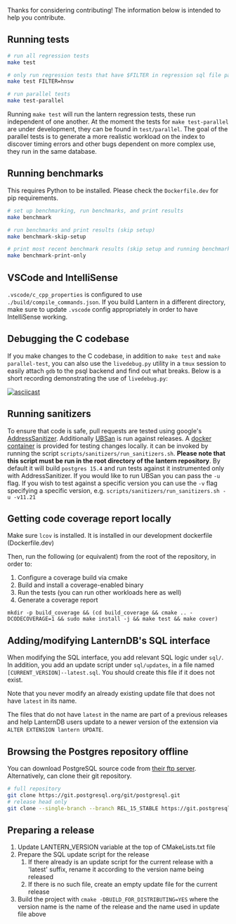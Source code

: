 Thanks for considering contributing! The information below is intended to help you contribute.

## Running tests

```bash
# run all regression tests
make test

# only run regression tests that have $FILTER in regression sql file path
make test FILTER=hnsw

# run parallel tests
make test-parallel
```

Running `make test` will run the lantern regression tests, these run independent of one another. At the moment the tests for `make test-parallel` are under development, they can be found in `test/parallel`. The goal of the parallel tests is to generate a more realistic workload on the index to discover timing errors and other bugs dependent on more complex use, they run in the same database.

## Running benchmarks

This requires Python to be installed. Please check the `Dockerfile.dev` for pip requirements.

```bash
# set up benchmarking, run benchmarks, and print results
make benchmark

# run benchmarks and print results (skip setup)
make benchmark-skip-setup

# print most recent benchmark results (skip setup and running benchmarks)
make benchmark-print-only
```

## VSCode and IntelliSense

`.vscode/c_cpp_properties` is configured to use `./build/compile_commands.json`.
If you build Lantern in a different directory, make sure to update `.vscode` config appropriately in order to have IntelliSense working.

## Debugging the C codebase

If you make changes to the C codebase, in addition to `make test` and `make parallel-test`, you can also use the `livedebug.py` utility in a `tmux` session to easily attach `gdb` to the psql backend and find out what breaks.
Below is a short recording demonstrating the use of `livedebug.py`:

[![asciicast](https://asciinema.org/a/jTsbWdOcTvUl4iAJlAw3Cszbt.svg)](https://asciinema.org/a/jTsbWdOcTvUl4iAJlAw3Cszbt)

## Running sanitizers

To ensure that code is safe, pull requests are tested using google's [AddressSanitizer](https://github.com/google/sanitizers/wiki/AddressSanitizer). Additionally [UBSan](https://clang.llvm.org/docs/UndefinedBehaviorSanitizer.html) is run against releases. A [docker container](scripts/sanitizers/Dockerfile) is provided for testing changes locally. it can be invoked by running the script `scripts/sanitizers/run_sanitizers.sh`. **Please note that this script must be run in the root directory of the lantern repository**. By default it will build `postgres 15.4` and run tests against it instrumented only with AddressSanitizer. If you would like to run UBSan you can pass the `-u` flag. If you wish to test against a specific version you can use the `-v` flag specifying a specific version, e.g. `scripts/sanitizers/run_sanitizers.sh -u -v11.21`

## Getting code coverage report locally

Make sure `lcov` is installed. It is installed in our development dockerfile (Dockerfile.dev)

Then, run the following (or equivalent) from the root of the repository, in order to:

1. Configure a coverage build via cmake
2. Build and install a coverage-enabled binary
3. Run the tests (you can run other workloads here as well)
4. Generate a coverage report

```
mkdir -p build_coverage && (cd build_coverage && cmake .. -DCODECOVERAGE=1 && sudo make install -j && make test && make cover)
```

## Adding/modifying LanternDB's SQL interface

When modifying the SQL interface, you add relevant SQL logic under `sql/`. In addition, you add an update script under `sql/updates`, in a file named `[CURRENT_VERSION]--latest.sql`. You should create this file if it does not exist.

Note that you never modify an already existing update file that does not have `latest` in its name.

The files that do not have `latest` in the name are part of a previous releases and help LanternDB users update to a newer version of the extension via `ALTER EXTENSION lantern UPDATE`.

## Browsing the Postgres repository offline

You can download PostgreSQL source code from [their ftp server](https://www.postgresql.org/ftp/source/). Alternatively, can clone their git repository.

```bash
# full repository
git clone https://git.postgresql.org/git/postgresql.git
# release head only
git clone --single-branch --branch REL_15_STABLE https://git.postgresql.org/git/postgresql.git --depth=1
```

## Preparing a release

1. Update LANTERN_VERSION variable at the top of CMakeLists.txt file
2. Prepare the SQL update script for the release
   1. If there already is an update script for the current release with a 'latest' suffix, rename it according to the version name being released
   2. If there is no such file, create an empty update file for the current release
3. Build the project with `cmake -DBUILD_FOR_DISTRIBUTING=YES` where the version name is the name of the release and the name used in update file above
